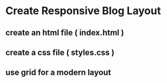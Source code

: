 # Create Responsive Blog Layout

## create an html file ( index.html )

## create a css file ( styles.css )

## use grid for a modern layout